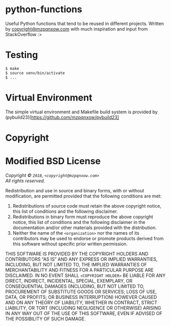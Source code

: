 # python-functions
Useful Python functions that tend to be reused in different projects. Written by copyright@mzpqnxow.com with much inspiration and input from StackOverflow :>

# Testing

```
$ make
$ source venv/bin/activate
$ ...
```

# Virtual Environment

The simple virtual environment and Makefile build system is provided by (pybuild23)[https://github.com/mzpqnxow/pybuild23]

# Copyright

Modified BSD License
====================

_Copyright © `2018`, `<copyright@mzpqnxow.com>`_  
_All rights reserved._

Redistribution and use in source and binary forms, with or without
modification, are permitted provided that the following conditions are met:

1. Redistributions of source code must retain the above copyright
   notice, this list of conditions and the following disclaimer.
2. Redistributions in binary form must reproduce the above copyright
   notice, this list of conditions and the following disclaimer in the
   documentation and/or other materials provided with the distribution.
3. Neither the name of the `<organization>` nor the
   names of its contributors may be used to endorse or promote products
   derived from this software without specific prior written permission.

THIS SOFTWARE IS PROVIDED BY THE COPYRIGHT HOLDERS AND CONTRIBUTORS “AS IS” AND
ANY EXPRESS OR IMPLIED WARRANTIES, INCLUDING, BUT NOT LIMITED TO, THE IMPLIED
WARRANTIES OF MERCHANTABILITY AND FITNESS FOR A PARTICULAR PURPOSE ARE
DISCLAIMED. IN NO EVENT SHALL `<COPYRIGHT HOLDER>` BE LIABLE FOR ANY
DIRECT, INDIRECT, INCIDENTAL, SPECIAL, EXEMPLARY, OR CONSEQUENTIAL DAMAGES
(INCLUDING, BUT NOT LIMITED TO, PROCUREMENT OF SUBSTITUTE GOODS OR SERVICES;
LOSS OF USE, DATA, OR PROFITS; OR BUSINESS INTERRUPTION) HOWEVER CAUSED AND
ON ANY THEORY OF LIABILITY, WHETHER IN CONTRACT, STRICT LIABILITY, OR TORT
(INCLUDING NEGLIGENCE OR OTHERWISE) ARISING IN ANY WAY OUT OF THE USE OF THIS
SOFTWARE, EVEN IF ADVISED OF THE POSSIBILITY OF SUCH DAMAGE.

